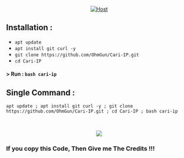 <p align="center">
<a href="#"><img title="Host" src="https://user-images.githubusercontent.com/12862916/204968597-21b279f7-de69-4103-8ad3-1eb0219c92e1.png"></a>
</p>

## Installation :

* `apt update`
* `apt install git curl -y`
* `git clone https://github.com/OhmGun/Cari-IP.git`
* `cd Cari-IP`

#### > Run : `bash cari-ip`

## Single Command :
```
apt update ; apt install git curl -y ; git clone https://github.com/OhmGun/Cari-IP.git ; cd Cari-IP ; bash cari-ip
```
<br>
<p align="center">
<img src="https://user-images.githubusercontent.com/12862916/204970184-d2ad243c-a4b1-46ae-b170-1808ebc231b9.png"/>
  
  
  ### If you copy this Code, Then Give me The Credits !!! ###

